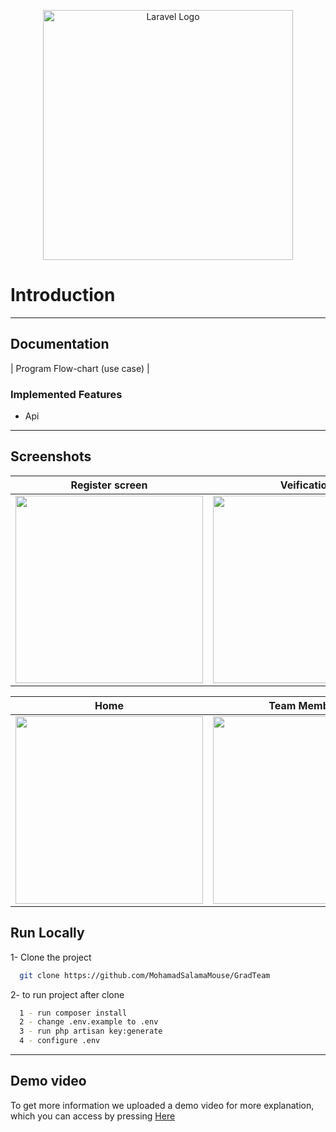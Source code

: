 <p align="center"><a href="https://laravel.com" target="_blank"><img src="https://raw.githubusercontent.com/laravel/art/master/logo-lockup/5%20SVG/2%20CMYK/1%20Full%20Color/laravel-logolockup-cmyk-red.svg" width="400" alt="Laravel Logo"></a></p>


# Introduction





---

##   Documentation



| Program Flow-chart  (use case)                                                                                                               | 


### Implemented Features
- Api

---

## Screenshots


|      Register screen       |        Veification         |          Profile           |
|:--------------------------:|:--------------------------:|:--------------------------:|
| <img src="" width="300" /> | <img src="" width="300" /> | <img src="" width="300" /> |

|            Home            |        Team Members        | Notification |
|:--------------------------:|:--------------------------:|:------------:|
| <img src="" width="300" /> | <img src="" width="300" /> |      <img src="" width="300" />        |

## Run Locally

1- Clone the project

```bash
  git clone https://github.com/MohamadSalamaMouse/GradTeam
```

2- to run project after clone

```bash
  1 - run composer install
  2 - change .env.example to .env
  3 - run php artisan key:generate
  4 - configure .env
```


---
## Demo video
To get more information we uploaded a demo video for more explanation, which you can access by pressing [Here](#)
